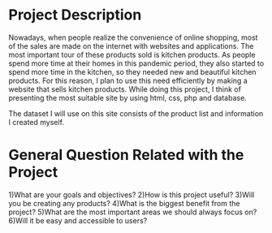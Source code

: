 # Project Description

Nowadays, when people realize the convenience of online shopping, most of the sales are made on the internet with websites and applications. The most important tour of these products sold is kitchen products. As people spend more time at their homes in this pandemic period, they also started to spend more time in the kitchen, so they needed new and beautiful kitchen products. For this reason, I plan to use this need efficiently by making a website that sells kitchen products. While doing this project, I think of presenting the most suitable site by using html, css, php and database.

The dataset I will use on this site consists of the product list and information I created myself.


# General Question Related with the Project

1)What are your goals and objectives? 
2)How is this project useful? 
3)Will you be creating any products? 
4)What is the biggest benefit from the project? 
5)What are the most important areas we should always focus on? 
6)Will it be easy and accessible to users?
